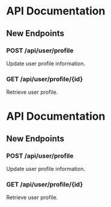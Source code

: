 # API Documentation

## New Endpoints

### POST /api/user/profile
Update user profile information.

### GET /api/user/profile/{id}
Retrieve user profile.
# API Documentation

## New Endpoints

### POST /api/user/profile
Update user profile information.

### GET /api/user/profile/{id}
Retrieve user profile.
